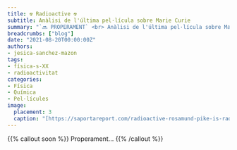 ```yaml
---
title: ☢️ Radioactive ☢️
subtitle: Anàlisi de l'última pel·lícula sobre Marie Curie
summary: "`🔜 PROPERAMENT` <br> Anàlisi de l'última pel·lícula sobre Madame Curie."
breadcrumbs: ["blog"]
date: "2021-08-20T00:00:00Z"
authors:
- jesica-sanchez-mazon
tags:
- física-s-XX
- radioactivitat
categories:
- Física
- Química
- Pel·lícules
image:
  placement: 3
  caption: "[https://saportareport.com/radioactive-rosamund-pike-is-radiant-in-role-of-madame-curie-2/columnists/eleanor/](https://saportareport.com/radioactive-rosamund-pike-is-radiant-in-role-of-madame-curie-2/columnists/eleanor/)"
---
```


{{% callout soon %}}
Properament...
{{% /callout %}}